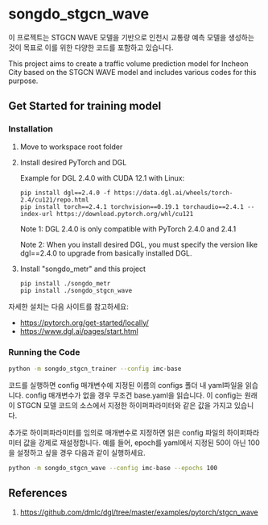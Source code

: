 # songdo_stgcn_wave

이 프로젝트는 STGCN WAVE 모델을 기반으로 인천시 교통량 예측 모델을 생성하는 것이 목표로 이를 위한 다양한 코드를 포함하고 있습니다.

This project aims to create a traffic volume prediction model for Incheon City based on the STGCN WAVE model and includes various codes for this purpose.

## Get Started for training model

### Installation

1. Move to workspace root folder

2. Install desired PyTorch and DGL

    Example for DGL 2.4.0 with CUDA 12.1 with Linux:
    ```
    pip install dgl==2.4.0 -f https://data.dgl.ai/wheels/torch-2.4/cu121/repo.html
    pip install torch==2.4.1 torchvision==0.19.1 torchaudio==2.4.1 --index-url https://download.pytorch.org/whl/cu121
    ```
    Note 1: DGL 2.4.0 is only compatible with PyTorch 2.4.0 and 2.4.1
    
    Note 2: When you install desired DGL, you must specify the version like dgl==2.4.0 to upgrade from basically installed DGL.

3. Install "songdo_metr" and this project
    ```
    pip install ./songdo_metr
    pip install ./songdo_stgcn_wave
    ```

자세한 설치는 다음 사이트를 참고하세요:
- https://pytorch.org/get-started/locally/
- https://www.dgl.ai/pages/start.html

### Running the Code

```bash
python -m songdo_stgcn_trainer --config imc-base
```

코드를 실행하면 config 매개변수에 지정된 이름의 configs 폴더 내 yaml파일을 읽습니다. config 매개변수가 없을 경우 무조건 base.yaml을 읽습니다. 이 config는 원래 이 STGCN 모델 코드의 소스에서 지정한 하이퍼파라미터와 같은 값을 가지고 있습니다.

추가로 하이퍼파라미터를 임의로 매개변수로 지정하면 읽은 config 파일의 하이퍼파라미터 값을 강제로 재설정합니다. 예를 들어, epoch를 yaml에서 지정된 50이 아닌 100을 설정하고 싶을 경우 다음과 같이 실행하세요.

```bash
python -m songdo_stgcn_wave --config imc-base --epochs 100
```


## References

1. https://github.com/dmlc/dgl/tree/master/examples/pytorch/stgcn_wave
